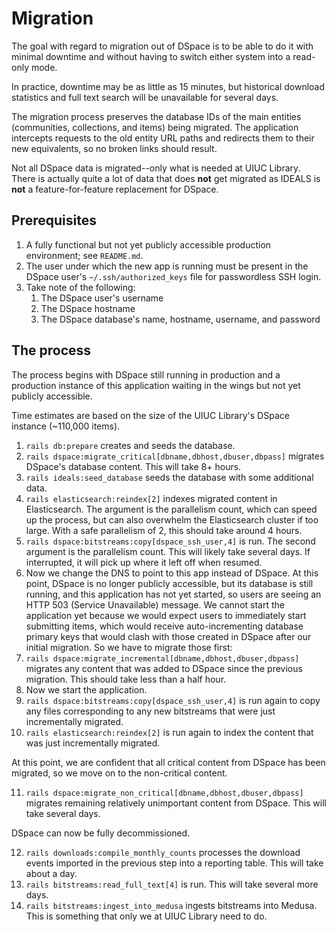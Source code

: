 # Migration

The goal with regard to migration out of DSpace is to be able to do it with
minimal downtime and without having to switch either system into a read-only
mode.

In practice, downtime may be as little as 15 minutes, but historical download
statistics and full text search will be unavailable for several days.

The migration process preserves the database IDs of the main entities
(communities, collections, and items) being migrated. The application
intercepts requests to the old entity URL paths and redirects them to their new
equivalents, so no broken links should result.

Not all DSpace data is migrated--only what is needed at UIUC Library. There is
actually quite a lot of data that does **not** get migrated as IDEALS is
**not** a feature-for-feature replacement for DSpace.

## Prerequisites

1. A fully functional but not yet publicly accessible production environment;
   see `README.md`.
2. The user under which the new app is running must be present in the DSpace
   user's `~/.ssh/authorized_keys` file for passwordless SSH login.
3. Take note of the following:
    1. The DSpace user's username
    2. The DSpace hostname
    3. The DSpace database's name, hostname, username, and password

## The process

The process begins with DSpace still running in production and a production
instance of this application waiting in the wings but not yet publicly
accessible.

Time estimates are based on the size of the UIUC Library's DSpace instance
(~110,000 items).

1. `rails db:prepare` creates and seeds the database.
2. `rails dspace:migrate_critical[dbname,dbhost,dbuser,dbpass]` migrates
   DSpace's database content. This will take 8+ hours.
3. `rails ideals:seed_database` seeds the database with some additional data.
4. `rails elasticsearch:reindex[2]` indexes migrated content in Elasticsearch.
   The argument is the parallelism count, which can speed up the process, but
   can also overwhelm the Elasticsearch cluster if too large. With a safe
   parallelism of 2, this should take around 4 hours.
5. `rails dspace:bitstreams:copy[dspace_ssh_user,4]` is run. The second
   argument is the parallelism count. This will likely take several days. If
   interrupted, it will pick up where it left off when resumed.
6. Now we change the DNS to point to this app instead of DSpace. At this point,
   DSpace is no longer publicly accessible, but its database is still running,
   and this application has not yet started, so users are seeing an HTTP 503
   (Service Unavailable) message. We cannot start the application yet because
   we would expect users to immediately start submitting items, which would 
   receive auto-incrementing database primary keys that would clash with those
   created in DSpace after our initial migration. So we have to migrate those
   first:
7. `rails dspace:migrate_incremental[dbname,dbhost,dbuser,dbpass]` migrates any
   content that was added to DSpace since the previous migration. This should
   take less than a half hour.
8. Now we start the application.
9. `rails dspace:bitstreams:copy[dspace_ssh_user,4]` is run again to copy any
   files corresponding to any new bitstreams that were just incrementally
   migrated.
10. `rails elasticsearch:reindex[2]` is run again to index the content that was
    just incrementally migrated.

At this point, we are confident that all critical content from DSpace has been
migrated, so we move on to the non-critical content.

11. `rails dspace:migrate_non_critical[dbname,dbhost,dbuser,dbpass]` migrates 
    remaining relatively unimportant content from DSpace. This will take 
    several days.

DSpace can now be fully decommissioned.

12. `rails downloads:compile_monthly_counts` processes the download events
    imported in the previous step into a reporting table. This will take about
    a day.
13. `rails bitstreams:read_full_text[4]` is run. This will take several more
    days.
14. `rails bitstreams:ingest_into_medusa` ingests bitstreams into Medusa. This
    is something that only we at UIUC Library need to do.